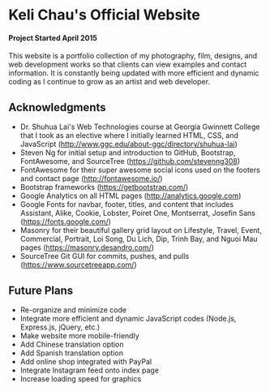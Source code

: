 # Keli Chau's Official Website

#### Project Started April 2015

This website is a portfolio collection of my photography, film, designs, and web development works so that clients can view examples and contact information. It is constantly being updated with more efficient and dynamic coding as I continue to grow as an artist and web developer.

## Acknowledgments
+ Dr. Shuhua Lai's Web Technologies course at Georgia Gwinnett College that I took as an elective where I initially learned HTML, CSS, and JavaScript (http://www.ggc.edu/about-ggc/directory/shuhua-lai)
+ Steven Ng for initial setup and introduction to GitHub, Bootstrap, FontAwesome, and SourceTree (https://github.com/stevenng308)
+ FontAwesome for their super awesome social icons used on the footers and contact page (http://fontawesome.io/)
+ Bootstrap frameworks (https://getbootstrap.com/)
+ Google Analytics on all HTML pages (http://analytics.google.com)
+ Google Fonts for navbar, footer, titles, and content that includes Assistant, Alike, Cookie, Lobster, Poiret One, Montserrat, Josefin Sans (https://fonts.google.com/)
+ Masonry for their beautiful gallery grid layout on Lifestyle, Travel, Event, Commercial, Portrait, Loi Song, Du Lich, Dip, Trinh Bay, and Nguoi Mau pages (https://masonry.desandro.com/)
+ SourceTree Git GUI for commits, pushes, and pulls (https://www.sourcetreeapp.com/)

## Future Plans
+ Re-organize and minimize code
+ Integrate more efficient and dynamic JavaScript codes (Node.js, Express.js, jQuery, etc.)
+ Make website more mobile-friendly
+ Add Chinese translation option
+ Add Spanish translation option
+ Add online shop integrated with PayPal
+ Integrate Instagram feed onto index page
+ Increase loading speed for graphics 

